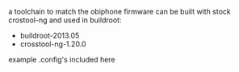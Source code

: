 a toolchain to match the obiphone firmware can be built with stock crostool-ng and used in buildroot:

- buildroot-2013.05
- crosstool-ng-1.20.0

example .config's included here
